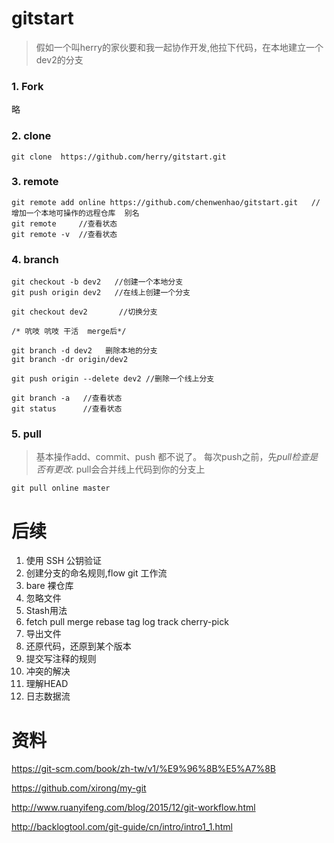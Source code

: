 # gitstart
> 假如一个叫herry的家伙要和我一起协作开发,他拉下代码，在本地建立一个dev2的分支

### 1. Fork 
略
### 2. clone
```shell
git clone  https://github.com/herry/gitstart.git
```

### 3. remote
```shell
git remote add online https://github.com/chenwenhao/gitstart.git   //增加一个本地可操作的远程仓库  别名
git remote     //查看状态
git remote -v  //查看状态
```
### 4. branch
```shell
git checkout -b dev2   //创建一个本地分支
git push origin dev2   //在线上创建一个分支

git checkout dev2       //切换分支

/* 吭吱 吭吱 干活  merge后*/

git branch -d dev2   删除本地的分支
git branch -dr origin/dev2

git push origin --delete dev2 //删除一个线上分支
					   
git branch -a   //查看状态
git status      //查看状态
```

### 5. pull 
>基本操作add、commit、push 都不说了。
>每次push之前，先*pull检查是否有更改*.
>pull会合并线上代码到你的分支上

```shell
git pull online master
```

# 后续
1. 使用 SSH 公钥验证
2. 创建分支的命名规则,flow git 工作流
3. bare 裸仓库
4. 忽略文件 
5. Stash用法
6. fetch pull merge rebase tag log track cherry-pick
7. 导出文件
8. 还原代码，还原到某个版本
9. 提交写注释的规则
10. 冲突的解决
11. 理解HEAD
12. 日志数据流


# 资料

https://git-scm.com/book/zh-tw/v1/%E9%96%8B%E5%A7%8B

https://github.com/xirong/my-git

http://www.ruanyifeng.com/blog/2015/12/git-workflow.html

http://backlogtool.com/git-guide/cn/intro/intro1_1.html

